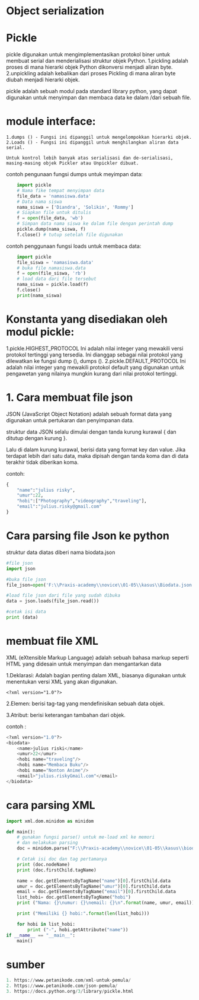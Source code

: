 # Object serialization

# Pickle

pickle digunakan untuk mengimplementasikan protokol biner untuk membuat serial dan menderialisasi struktur objek Python.
    1.pickling adalah  proses di mana hierarki objek Python dikonversi menjadi aliran byte.
    2.unpickling adalah kebalikan dari proses Pickling di mana aliran byte diubah menjadi hierarki objek.

pickle adalah sebuah modul pada standard library python, yang dapat digunakan untuk menyimpan dan membaca data ke dalam /dari sebuah file.

# module interface:

    1.dumps () - Fungsi ini dipanggil untuk mengelompokkan hierarki objek.
    2.Loads () - Fungsi ini dipanggil untuk menghilangkan aliran data serial.

    Untuk kontrol lebih banyak atas serialisasi dan de-serialisasi, masing-masing objek Pickler atau Unpickler dibuat. 

contoh pengunaan fungsi dumps untuk meyimpan data:


```python
    import pickle
    # Nama fike tempat menyimpan data
    file_data = 'namasiswa.data'
    # Data nama siswa
    nama_siswa = ['Diandra', 'Solikin', 'Rommy']
    # Siapkan file untuk ditulis
    f = open(file_data, 'wb')
    # Simpan data nama siswa ke dalam file dengan perintah dump
    pickle.dump(nama_siswa, f)
    f.close() # tutup setelah file digunakan
```

contoh penggunaan fungsi loads untuk membaca data:


```python
    import pickle
    file_siswa = 'namasiswa.data'
    # buka file namasiswa.data
    f = open(file_siswa, 'rb')
    # load data dari file tersebut
    nama_siswa = pickle.load(f)
    f.close()
    print(nama_siswa)
```

# Konstanta yang disediakan oleh modul pickle:

1.pickle.HIGHEST_PROTOCOL
    Ini adalah nilai integer yang mewakili versi protokol tertinggi yang tersedia. Ini dianggap sebagai nilai protokol yang dilewatkan ke fungsi dump (), dumps ().
2.pickle.DEFAULT_PROTOCOL
    Ini adalah nilai integer yang mewakili protokol default yang digunakan untuk pengawetan yang nilainya mungkin kurang dari nilai protokol tertinggi. 

# 1. Cara membuat file json

JSON (JavaScript Object Notation) adalah sebuah format data yang digunakan untuk pertukaran dan penyimpanan data.

struktur data JSON selalu dimulai dengan tanda kurung kurawal { dan ditutup dengan kurung }.

Lalu di dalam kurung kurawal, berisi data yang format key dan value. Jika terdapat lebih dari satu data, maka dipisah dengan tanda koma dan di data terakhir tidak diberikan koma.

contoh:


```python
{
    "name":"julius risky",
    "umur":22,
    "hobi":["Photography","videography","traveling"],
    "email":"julius.risky@gmail.com"
}
```

# Cara parsing file Json ke python

struktur data diatas diberi nama biodata.json


```python
#file json
import json

#buka file json
file_json=open('F:\\Praxis-academy\\novice\\01-05\\kasus\\Biodata.json')

#load file json dari file yang sudah dibuka
data = json.loads(file_json.read())

#cetak isi data
print (data)
```

# membuat file XML

XML (eXtensible Markup Language) adalah sebuah bahasa markup seperti HTML yang didesain untuk menyimpan dan mengantarkan data

 1.Deklarasi: Adalah bagian penting dalam XML, biasanya digunakan untuk menentukan versi XML yang akan digunakan.

    <?xml version="1.0"?>

 2.Elemen: berisi tag-tag yang mendefinisikan sebuah data objek.

 3.Atribut: berisi keterangan tambahan dari objek.
 
contoh :


```python
<?xml version="1.0"?>
<biodata>
    <name>julius riski</name>
    <umur>22</umur>
    <hobi name="traveling"/>
    <hobi name="Membaca Buku"/>
    <hobi name="Nonton Anime"/>
    <email>"julius.riskyGmail.com"</email>
</biodata>
```

# cara parsing XML


```python
import xml.dom.minidom as minidom

def main():
    # gunakan fungsi parse() untuk me-load xml ke memori 
    # dan melakukan parsing
    doc = minidom.parse("F:\\Praxis-academy\\novice\\01-05\\kasus\\biodata.xml")

    # Cetak isi doc dan tag pertamanya
    print (doc.nodeName)
    print (doc.firstChild.tagName)

    name = doc.getElementsByTagName("name")[0].firstChild.data
    umur = doc.getElementsByTagName("umur")[0].firstChild.data
    email = doc.getElementsByTagName("email")[0].firstChild.data
    list_hobi= doc.getElementsByTagName("hobi")
    print ("Nama: {}\numur: {}\nemail: {}\n".format(name, umur, email))

    print ("Memiliki {} hobi:".format(len(list_hobi)))

    for hobi in list_hobi:
        print ("-", hobi.getAttribute("name"))
if __name__ == "__main__":
    main()
```

# sumber


```python
1. https://www.petanikode.com/xml-untuk-pemula/
2. https://www.petanikode.com/json-pemula/
3. https://docs.python.org/3/library/pickle.html
```

